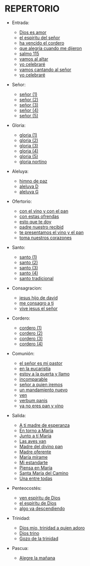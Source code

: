 # REPERTORIO

- Entrada:

  - [Dios es amor](entrada/dios_es_amor.md)
  - [el espiritu del señor](entrada/el_espiritu_del_senior.md)
  - [ha vencido el cordero](entrada/ha_vencido_el_cordero.md)
  - [que alegría cuando me dijeron](entrada/que_alegria_cuando_me_dijeron.md)
  - [salmo 115](entrada/salmo_115.md)
  - [vamos al altar](entrada/vamos_al_altar.md)
  - [yo celebraré](entrada/yo_celebrare.md)
  - [vamos cantando al señor](entrada/vamos_cantando_al_senior.md)
  - [yo celebraré](entrada/yo_celebrare.md)

- Señor:

  - [señor (1)](senior_ten_piedad/senior_1.md)
  - [señor (2)](senior_ten_piedad/senior_2.md)
  - [señor (3)](senior_ten_piedad/senior_3.md)
  - [señor (4)](senior_ten_piedad/senior_4.md)
  - [señor (5)](senior_ten_piedad/senior_5.md)

- Gloria:

  - [gloria (1)](gloria/gloria_1.md)
  - [gloria (2)](gloria/gloria_2.md)
  - [gloria (3)](gloria/gloria_3.md)
  - [gloria (4)](gloria/gloria_4.md)
  - [gloria (5)](gloria/gloria_5.md)
  - [gloria nortino](gloria/gloria_nortino.md)

- Aleluya:

  - [himno de paz](aleluya/himno_de_paz.md)
  - [aleluya D](aleluya/aleluya_d.md)
  - [aleluya G](aleluya/aleluya_g.md)

- Ofertorio:
  - [con el vino y con el pan](ofertorio/con_el_vino_y_con_el_pan.md)
  - [con estas ofrendas](ofertorio/con_estas_ofrendas.md)
  - [esto que te doy](ofertorio/esto_que_te_doy.md)
  - [padre nuestro recibid](ofertorio/padre_nuestro_recibid.md)
  - [te presentamos el vino y el pan](ofertorio/te_presentamos_el_vino_y_el_pan.md)
  - [toma nuestros corazones](ofertorio/toma_nuestros_corazones.md)
- Santo:
  - [santo (1)](santo/santo_1.md)
  - [santo (2)](santo/santo_2.md)
  - [santo (3)](santo/santo_3.md)
  - [santo (4)](santo/santo_4.md)
  - [santo tradicional](santo/santo_tradicional.md)
- Consagracion:
  - [jesus hijo de david](consagracion/jesus_hijo_de_david.md)
  - [me consagro a ti](consagracion/me_consagro_a_ti.md)
  - [vive jesus el señor](consagracion/vive_jesus_el_senior.md)
- Cordero:
  - [cordero (1)](cordero/cordero_1.md)
  - [cordero (2)](cordero/cordero_2.md)
  - [cordero (3)](cordero/cordero_3.md)
  - [cordero (4)](cordero/cordero_4.md)
- Comunión:
  - [el señor es mi pastor](comunion/el_senior_es_mi_pastor.md)
  - [en la eucaristía](comunion/en_la_eucaristia.md)
  - [estoy a la puerta y llamo](comunion/estoy_a_la_puerta_y_llamo.md)
  - [incomparable](comunion/incomparable.md)
  - [señor a quien iremos](comunion/senior_a_quien_iremos.md)
  - [un mandamiento nuevo](comunion/un_mandamiento_nuevo.md)
  - [ven](comunion/ven.md)
  - [verbum panis](comunion/verbum_panis.md)
  - [ya no eres pan y vino](comunion/ya_no_eres_pan_y_vino.md)
- Salida:
  - [A ti madre de esperanza](salida/a_ti_madre_de_esperanza.md)
  - [En torno a María](salida/en_torno_a_maria.md)
  - [Junto a tí María](salida/junto_a_ti_maria.md)
  - [Las aves van](salida/las_aves_van.md)
  - [Madre del divino pan](salida/madre_del_divino_pan.md)
  - [Madre oferente](salida/madre_oferente.md)
  - [María mírame](salida/maria_mirame.md)
  - [Mi estandarte](salida/mi_estandarte.md)
  - [Piensa en María](salida/piensa_en_maria.md)
  - [Santa María del Camino](salida/santa_maria_del_camino.md)
  - [Una entre todas](salida/una_entre_todas.md)
- Penteocostés:
  - [ven espíritu de Dios](pentecostes/ven_espiritu_de_dios.md)
  - [el espíritu de Dios](pentecostes/el_espiritu_de_dios.md)
  - [algo va descendiendo](pentecostes/algo_va_descendiendo.md)
- Trinidad:
  - [Dios mio, trinidad a quien adoro](trinidad/trinidad_a_quien_adoro.md)
  - [Dios trino](trinidad/dios_trino.md)
  - [Gozo de la trinidad](trinidad/gozo_de_la_trinidad.md)
- Pascua:
  - [Alegre la mañana](pascua/alegre_la_maniana.md)

